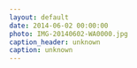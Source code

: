 ```yaml
---
layout: default
date: 2014-06-02 00:00:00
photo: IMG-20140602-WA0000.jpg
caption_header: unknown
caption: unknown
---
```

